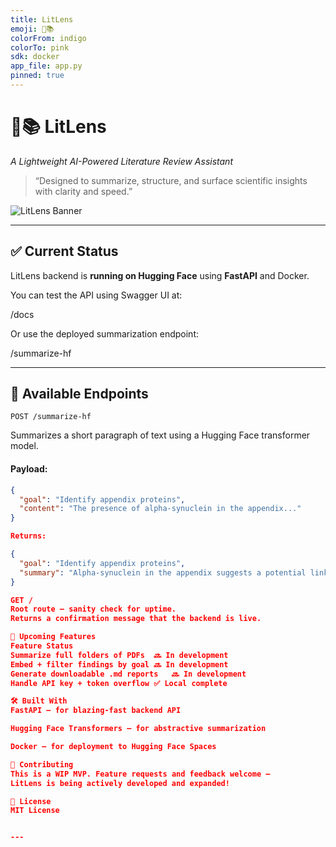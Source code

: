 ```yaml
---
title: LitLens
emoji: 🧠📚
colorFrom: indigo
colorTo: pink
sdk: docker
app_file: app.py
pinned: true
---
```


# 🧠📚 LitLens

_A Lightweight AI-Powered Literature Review Assistant_

> “Designed to summarize, structure, and surface scientific insights with clarity and speed.”

![LitLens Banner](https://user-images.githubusercontent.com/your-github-username/banner-placeholder.png)

---

## ✅ Current Status

LitLens backend is **running on Hugging Face** using **FastAPI** and Docker.

You can test the API using Swagger UI at:

/docs

Or use the deployed summarization endpoint:

/summarize-hf

---

## 🔧 Available Endpoints

`POST /summarize-hf`

Summarizes a short paragraph of text using a Hugging Face transformer model.

#### Payload:

```json
{
  "goal": "Identify appendix proteins",
  "content": "The presence of alpha-synuclein in the appendix..."
}

Returns:

{
  "goal": "Identify appendix proteins",
  "summary": "Alpha-synuclein in the appendix suggests a potential link to Parkinson’s."
}

GET /
Root route — sanity check for uptime.
Returns a confirmation message that the backend is live.

🧪 Upcoming Features
Feature	Status
Summarize full folders of PDFs	🔜 In development
Embed + filter findings by goal	🔜 In development
Generate downloadable .md reports	🔜 In development
Handle API key + token overflow	✅ Local complete

🛠️ Built With
FastAPI – for blazing-fast backend API

Hugging Face Transformers – for abstractive summarization

Docker – for deployment to Hugging Face Spaces

🤝 Contributing
This is a WIP MVP. Feature requests and feedback welcome —
LitLens is being actively developed and expanded!

📄 License
MIT License


---

